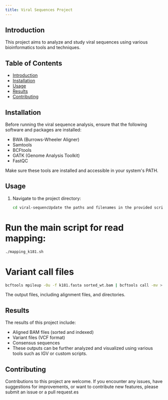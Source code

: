```yaml
---
title: Viral Sequences Project
---
```


## Introduction

This project aims to analyze and study viral sequences using various bioinformatics tools and techniques.

## Table of Contents

- [Introduction](#introduction)
- [Installation](#installation)
- [Usage](#usage)
- [Results](#results)
- [Contributing](#contributing)
  

## Installation

Before running the viral sequence analysis, ensure that the following software and packages are installed:

- BWA (Burrows-Wheeler Aligner)
- Samtools
- BCFtools
- GATK (Genome Analysis Toolkit)
- FastQC

Make sure these tools are installed and accessible in your system's PATH.

## Usage

1. Navigate to the project directory:

   ```bash
   cd viral-sequencUpdate the paths and filenames in the provided scripts according to your dataset and reference genomes.

# Run the main script for read mapping:

   ```bash
./mapping_k181.sh
```

# Variant call files
  ```bash
bcftools mpileup -Ou -f k181.fasta sorted_wt.bam | bcftools call -mv > wt_variants.vcf
```

The output files, including alignment files, and directories.

## Results
The results of this project include:

- Aligned BAM files (sorted and indexed)
- Variant files (VCF format)
- Consensus sequences
- These outputs can be further analyzed and visualized using various tools such as IGV or custom scripts.

## Contributing
Contributions to this project are welcome. If you encounter any issues, have suggestions for improvements, or want to contribute new features, please submit an issue or a pull request.es
